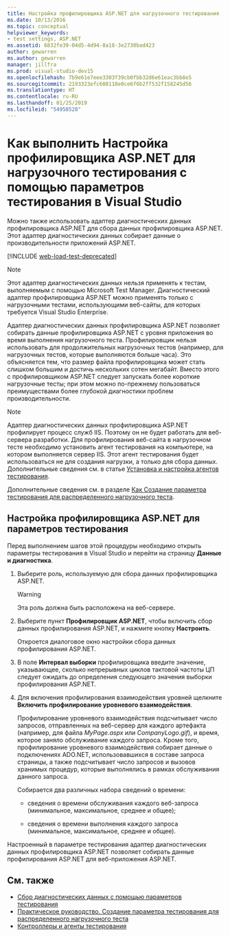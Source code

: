 ```yaml
---
title: Настройка профилировщика ASP.NET для нагрузочного тестирования
ms.date: 10/13/2016
ms.topic: conceptual
helpviewer_keywords:
- test settings, ASP.NET
ms.assetid: 6832fe39-04d5-4d94-8a18-3e2730bad423
author: gewarren
ms.author: gewarren
manager: jillfra
ms.prod: visual-studio-dev15
ms.openlocfilehash: 7b9e61e7eee3303f39cb0fbb32d6e61eac3bb8e5
ms.sourcegitcommit: 2193323efc608118e0ce6f6b2ff532f158245d56
ms.translationtype: HT
ms.contentlocale: ru-RU
ms.lasthandoff: 01/25/2019
ms.locfileid: "54958528"
---
```

# <a name="how-to-configure-aspnet-profiler-for-load-tests-using-test-settings-in-visual-studio"></a>Как выполнить Настройка профилировщика ASP.NET для нагрузочного тестирования с помощью параметров тестирования в Visual Studio

Можно также использовать адаптер диагностических данных профилировщика ASP.NET для сбора данных профилировщика ASP.NET. Этот адаптер диагностических данных собирает данные о производительности приложений ASP.NET.

[!INCLUDE [web-load-test-deprecated](includes/web-load-test-deprecated.md)]

> [!NOTE]
> Этот адаптер диагностических данных нельзя применять к тестам, выполняемым с помощью Microsoft Test Manager. Диагностический адаптер профилировщика ASP.NET можно применять только с нагрузочными тестами, использующими веб-сайты, для которых требуется Visual Studio Enterprise.

Адаптер диагностических данных профилировщика ASP.NET позволяет собирать данные профилировщика ASP.NET с уровня приложения во время выполнения нагрузочного теста. Профилировщик нельзя использовать для продолжительных нагрузочных тестов (например, для нагрузочных тестов, которые выполняются больше часа). Это объясняется тем, что размер файла профилировщика может стать слишком большим и достичь нескольких сотен мегабайт. Вместо этого с профилировщиком ASP.NET следует запускать более короткие нагрузочные тесты; при этом можно по-прежнему пользоваться преимуществами более глубокой диагностики проблем производительности.

> [!NOTE]
> Адаптер диагностических данных профилировщика ASP.NET профилирует процесс служб IIS. Поэтому он не будет работать для веб-сервера разработки. Для профилирования веб-сайта в нагрузочном тесте необходимо установить агент тестирования на компьютере, на котором выполняется сервер IIS. Этот агент тестирования будет использоваться не для создания нагрузки, а только для сбора данных. Дополнительные сведения см. в статье [Установка и настройка агентов тестирования](../test/lab-management/install-configure-test-agents.md).

Дополнительные сведения см. в разделе [Как Создание параметра тестирования для распределенного нагрузочного теста](../test/how-to-create-a-test-setting-for-a-distributed-load-test.md).

## <a name="configure-the-aspnet-profiler-for-your-test-settings"></a>Настройка профилировщика ASP.NET для параметров тестирования

Перед выполнением шагов этой процедуры необходимо открыть параметры тестирования в Visual Studio и перейти на страницу **Данные и диагностика**.

1.  Выберите роль, используемую для сбора данных профилировщика ASP.NET.

    > [!WARNING]
    > Эта роль должна быть расположена на веб-сервере.

2.  Выберите пункт **Профилировщик ASP.NET**, чтобы включить сбор данных профилирования ASP.NET, и нажмите кнопку **Настроить**.

     Откроется диалоговое окно настройки сбора данных профилирования ASP.NET.

3.  В поле **Интервал выборки** профилировщика введите значение, указывающее, сколько непрерывных циклов тактовой частоты ЦП следует ожидать до определения следующего значения выборки профилирования ASP.NET.

4.  Для включения профилирования взаимодействия уровней щелкните **Включить профилирование уровневого взаимодействия**.

     Профилирование уровневого взаимодействия подсчитывает число запросов, отправленных на веб-сервер для каждого артефакта (например, для файла *MyPage.aspx* или *CompanyLogo.gif*), и время, которое заняло обслуживание каждого запроса. Кроме того, профилирование уровневого взаимодействия собирает данные о подключениях ADO.NET, использовавшихся в составе запроса страницы, а также подсчитывает число запросов и вызовов хранимых процедур, которые выполнялись в рамках обслуживания данного запроса.

     Собирается два различных набора сведений о времени:

    -   сведения о времени обслуживания каждого веб-запроса (минимальное, максимальное, среднее и общее);

    -   сведения о времени выполнения каждого запроса (минимальное, максимальное, среднее и общее).

Настроенный в параметре тестирования адаптер диагностических данных профилировщика ASP.NET позволяет собирать данные профилирования ASP.NET для веб-приложения ASP.NET.

## <a name="see-also"></a>См. также

- [Сбор диагностических данных с помощью параметров тестирования](../test/collect-diagnostic-information-using-test-settings.md)
- [Практическое руководство. Создание параметра тестирования для распределенного нагрузочного теста](../test/how-to-create-a-test-setting-for-a-distributed-load-test.md)
- [Контроллеры и агенты тестирования](configure-test-agents-and-controllers-for-load-tests.md)